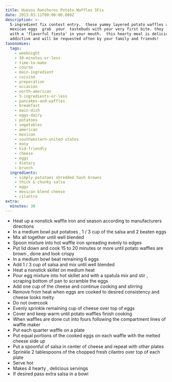 ```yaml
---
title: Huevos Rancheros Potato Waffles 5Fix
date: 2013-03-11T00:00:00.000Z
description: >-
  5-ingredient fix contest entry.  these yummy layered potato waffles and cheesy
  mexican eggs  grab  your  tastebuds with your very first bite. they  burst
  with a 'flavorful fiesta' in your mouth.  this hearty meal is delicious and
  addictive and will be requested often by your family and friends!
taxonomies:
  tags:
    - weeknight
    - 30-minutes-or-less
    - time-to-make
    - course
    - main-ingredient
    - cuisine
    - preparation
    - occasion
    - north-american
    - 5-ingredients-or-less
    - pancakes-and-waffles
    - breakfast
    - main-dish
    - eggs-dairy
    - potatoes
    - vegetables
    - american
    - mexican
    - southwestern-united-states
    - easy
    - kid-friendly
    - cheese
    - eggs
    - dietary
    - brunch
  ingredients:
    - simply potatoes shredded hash browns
    - thick & chunky salsa
    - eggs
    - mexican blend cheese
    - cilantro
extra:
  minutes: 30
---
```

 - Heat up a nonstick waffle iron and season according to manufacturers directions
 - In a medium bowl put potatoes , 1 / 3 cup of the salsa and 2 beaten eggs
 - Mix all together until well blended
 - Spoon mixture into hot waffle iron spreading evenly to edges
 - Put lid down and cook 15 to 20 minutes or more until potato waffles are brown , done and look crispy
 - In a medium bowl beat remaining 6 eggs
 - Add 1 / 3 cup of salsa and mix until well blended
 - Heat a nonstick skillet on medium heat
 - Pour egg mixture into hot skillet and with a spatula mix and stir , scraping bottom of pan to scramble the eggs
 - Add one cup of the cheese and continue cooking and stirring
 - Remove from heat when eggs are cooked to desired consistency and cheese looks melty
 - Do not overcook
 - Evenly sprinkle remaining cup of cheese over top of eggs
 - Cover and keep warm until potato waffles finish cooking
 - When waffles are done cut into fours following the compartment lines of waffle maker
 - Put each quarter waffle on a plate
 - Put equal portions of the cooked eggs on each waffle with the melted cheese side up
 - Put a spoonful of salsa in center of cheese and repeat with other plates
 - Sprinkle 2 tablespoons of the chopped fresh cilantro over top of each plate
 - Serve hot
 - Makes 4 hearty , delicious servings
 - If desired pass extra salsa in a bowl
